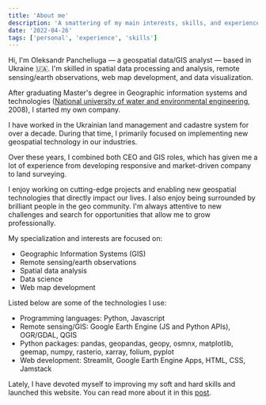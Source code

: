 ```yaml
---
title: 'About me'
description: 'A smattering of my main interests, skills, and experience.'
date: '2022-04-26'
tags: ['personal', 'experience', 'skills']
---
```


Hi, I'm Oleksandr Pancheliuga — a geospatial data/GIS analyst — based in Ukraine 🇺🇦. I'm skilled in spatial data processing and analysis, remote sensing/earth observations, web map development, and data visualization.

After graduating Master's degree in Geographic information systems and technologies ([National university of water and environmental engineering](https://nuwm.edu.ua/en/), 2008), I started my own company. 

I have worked in the Ukrainian land management and cadastre system for over a decade. During that time, I primarily focused on implementing new geospatial technology in our industries.

Over these years, I combined both CEO and GIS roles, which has given me a lot of experience from developing responsive and market-driven company to land surveying.

I enjoy working on cutting-edge projects and enabling new geospatial technologies that directly impact our lives. I also enjoy being surrounded by brilliant people in the geo community. I'm always attentive to new challenges and search for opportunities that allow me to grow professionally. 

My specialization and interests are focused on:
- Geographic Information Systems (GIS)
- Remote sensing/earth observations
- Spatial data analysis
- Data science
- Web map development

Listed below are some of the technologies I use:
- Programming languages: Python, Javascript
- Remote sensing/GIS: Google Earth Engine (JS and Python APIs), OGR/GDAL, QGIS
- Python packages: pandas, geopandas, geopy, osmnx, matplotlib, geemap, numpy, rasterio, xarray, folium, pyplot
- Web development: Streamlit, Google Earth Engine Apps, HTML, CSS, Jamstack 

Lately, I have devoted myself to improving my soft and hard skills and launched this website. You can read more about it in this [post](https://pancheliuga.com/blog/the-very-first-post/).